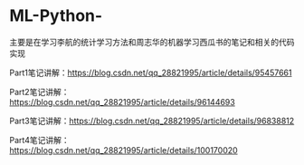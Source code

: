 ﻿# ML-Python-
主要是在学习李航的统计学习方法和周志华的机器学习西瓜书的笔记和相关的代码实现

Part1笔记讲解：https://blog.csdn.net/qq_28821995/article/details/95457661

Part2笔记讲解：https://blog.csdn.net/qq_28821995/article/details/96144693

Part3笔记讲解：https://blog.csdn.net/qq_28821995/article/details/96838812

Part4笔记讲解：https://blog.csdn.net/qq_28821995/article/details/100170020